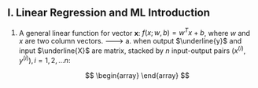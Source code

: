 ## I. Linear Regression and ML Introduction
1. A general linear function for vector **x**: $f(x;w,b) =w^Tx+b$, where $w$ and $x$ are two column vectors.
---> a. when output $\underline{y}$ and input $\underline{X}$ are matrix, stacked by $n$ input-output pairs $(x^{(i)},y^{(i)}), i = 1,2,...n$:

    $$
\begin{array}
\end{array}
    $$

<!--stackedit_data:
eyJoaXN0b3J5IjpbNzIwNzc1NDA1LC0xODQwNDA3ODE1LC0xNz
E3MjI5NDgzLC0xNzA2OTkyNjY5XX0=
-->